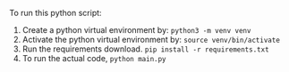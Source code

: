 To run this python script: 

1. Create a python virtual environment by: `python3 -m venv venv`
2. Activate the python virtual environment by: `source venv/bin/activate`
3. Run the requirements download. `pip install -r requirements.txt`
4. To run the actual code, `python main.py`
